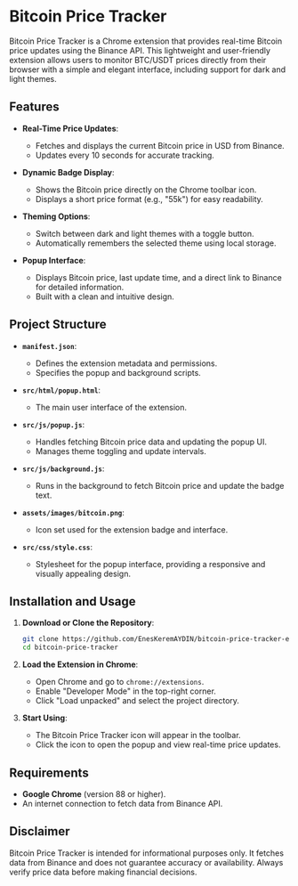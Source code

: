 # Bitcoin Price Tracker

Bitcoin Price Tracker is a Chrome extension that provides real-time Bitcoin price updates using the Binance API. This lightweight and user-friendly extension allows users to monitor BTC/USDT prices directly from their browser with a simple and elegant interface, including support for dark and light themes.

## Features

- **Real-Time Price Updates**:
  - Fetches and displays the current Bitcoin price in USD from Binance.
  - Updates every 10 seconds for accurate tracking.

- **Dynamic Badge Display**:
  - Shows the Bitcoin price directly on the Chrome toolbar icon.
  - Displays a short price format (e.g., "55k") for easy readability.

- **Theming Options**:
  - Switch between dark and light themes with a toggle button.
  - Automatically remembers the selected theme using local storage.

- **Popup Interface**:
  - Displays Bitcoin price, last update time, and a direct link to Binance for detailed information.
  - Built with a clean and intuitive design.

## Project Structure

- **`manifest.json`**:
  - Defines the extension metadata and permissions.
  - Specifies the popup and background scripts.

- **`src/html/popup.html`**:
  - The main user interface of the extension.

- **`src/js/popup.js`**:
  - Handles fetching Bitcoin price data and updating the popup UI.
  - Manages theme toggling and update intervals.

- **`src/js/background.js`**:
  - Runs in the background to fetch Bitcoin price and update the badge text.

- **`assets/images/bitcoin.png`**:
  - Icon set used for the extension badge and interface.

- **`src/css/style.css`**:
  - Stylesheet for the popup interface, providing a responsive and visually appealing design.

## Installation and Usage

1. **Download or Clone the Repository**:
   ```bash
   git clone https://github.com/EnesKeremAYDIN/bitcoin-price-tracker-extension.git
   cd bitcoin-price-tracker
   ```

2. **Load the Extension in Chrome**:
   - Open Chrome and go to `chrome://extensions`.
   - Enable "Developer Mode" in the top-right corner.
   - Click "Load unpacked" and select the project directory.

3. **Start Using**:
   - The Bitcoin Price Tracker icon will appear in the toolbar.
   - Click the icon to open the popup and view real-time price updates.

## Requirements

- **Google Chrome** (version 88 or higher).
- An internet connection to fetch data from Binance API.

## Disclaimer

Bitcoin Price Tracker is intended for informational purposes only. It fetches data from Binance and does not guarantee accuracy or availability. Always verify price data before making financial decisions.
